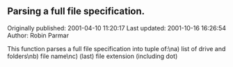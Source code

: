 ## Parsing a full file specification.

Originally published: 2001-04-10 11:20:17
Last updated: 2001-10-16 16:26:54
Author: Robin Parmar

This function parses a full file specification into tuple of:\na) list of drive and folders\nb) file name\nc) (last) file extension (including dot)